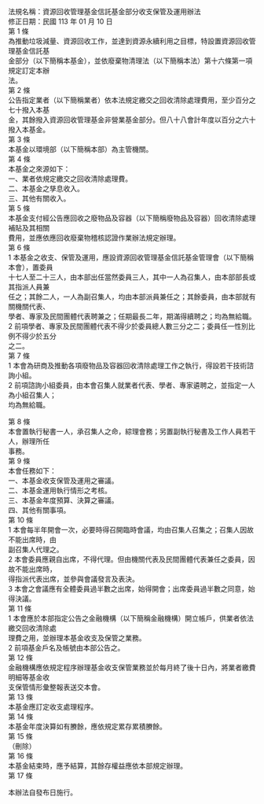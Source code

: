 法規名稱：資源回收管理基金信託基金部分收支保管及運用辦法  
修正日期：民國 113 年 01 月 10 日  
第 1 條  
為推動垃圾減量、資源回收工作，並達到資源永續利用之目標，特設置資源回收管理基金信託基  
金部分（以下簡稱本基金），並依廢棄物清理法（以下簡稱本法）第十六條第一項規定訂定本辦  
法。  
第 2 條  
公告指定業者（以下簡稱業者）依本法規定繳交之回收清除處理費用，至少百分之七十撥入本基  
金，其餘撥入資源回收管理基金非營業基金部分。但八十八會計年度以百分之六十撥入本基金。  
第 3 條  
本基金以環境部（以下簡稱本部）為主管機關。  
第 4 條  
本基金之來源如下：  
一、業者依規定繳交之回收清除處理費。  
二、本基金之孳息收入。  
三、其他有關收入。  
第 5 條  
本基金支付經公告應回收之廢物品及容器（以下簡稱廢物品及容器）回收清除處理補貼及其相關  
費用，並應依應回收廢棄物稽核認證作業辦法規定辦理。  
第 6 條  
1 本基金之收支、保管及運用，應設資源回收管理基金信託基金管理會（以下簡稱本會），置委員  
十七人至二十三人，由本部出任當然委員三人，其中一人為召集人，由本部部長或其指派人員兼  
任之；其餘二人，一人為副召集人，均由本部派員兼任之；其餘委員，由本部就有關機關代表、  
學者、專家及民間團體代表聘兼之；任期最長二年，期滿得續聘之；均為無給職。  
2 前項學者、專家及民間團體代表不得少於委員總人數三分之二；委員任一性別比例不得少於五分  
之二。  
第 7 條  
1 本會為研商及推動各項廢物品及容器回收清除處理工作之執行，得設若干技術諮詢小組。  
2 前項諮詢小組委員，由本會召集人就業者代表、學者、專家遴聘之，並指定一人為小組召集人；  
均為無給職。  


第 8 條  
本會置執行秘書一人，承召集人之命，綜理會務；另置副執行秘書及工作人員若干人，辦理所任  
事務。  
第 9 條  
本會任務如下：  
一、本基金收支保管及運用之審議。  
二、本基金運用執行情形之考核。  
三、本基金年度預算、決算之審議。  
四、其他有關事項。  
第 10 條  
1 本會每半年開會一次，必要時得召開臨時會議，均由召集人召集之；召集人因故不能出席時，由  
副召集人代理之。  
2 本會委員應親自出席，不得代理。但由機關代表及民間團體代表兼任之委員，因故不能出席時，  
得指派代表出席，並參與會議發言及表決。  
3 本會之會議應有全體委員過半數之出席，始得開會；出席委員過半數之同意，始得決議。  
第 11 條  
1 本會應於本部指定公告之金融機構（以下簡稱金融機構）開立帳戶，供業者依法繳交回收清除處  
理費之用，並辦理本基金收支及保管之業務。  
2 前項基金戶名及帳號由本部公告之。  
第 12 條  
金融機構應依規定程序辦理基金收支保管業務並於每月終了後十日內，將業者繳費明細等基金收  
支保管情形彙整報表送交本會。  
第 13 條  
本基金應訂定收支處理程序。  
第 14 條  
本基金年度決算如有賸餘，應依規定累存累積賸餘。  
第 15 條  
（刪除）  
第 16 條  
本基金結束時，應予結算，其餘存權益應依本部規定辦理。  
第 17 條  


本辦法自發布日施行。  


